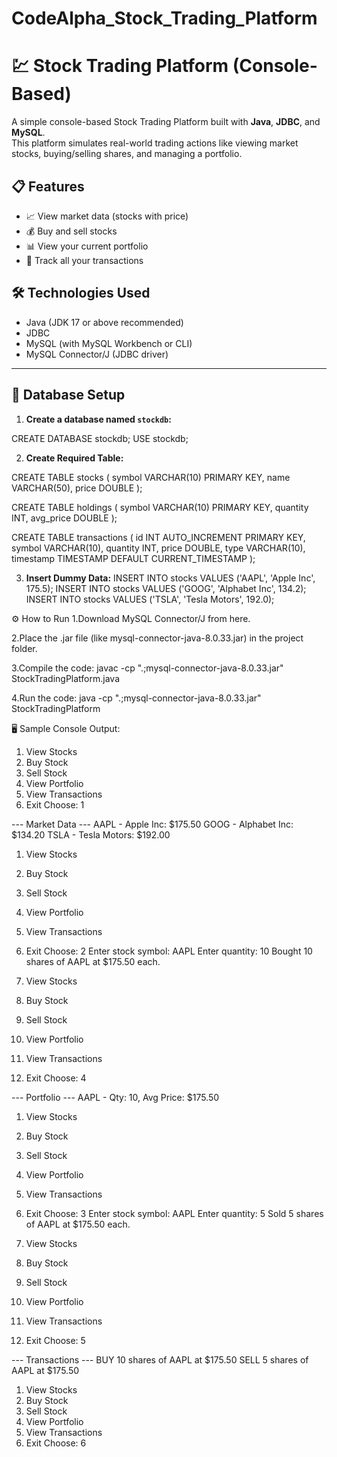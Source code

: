 # CodeAlpha_Stock_Trading_Platform
# 💹 Stock Trading Platform (Console-Based)

A simple console-based Stock Trading Platform built with **Java**, **JDBC**, and **MySQL**.  
This platform simulates real-world trading actions like viewing market stocks, buying/selling shares, and managing a portfolio.

## 📋 Features

- 📈 View market data (stocks with price)
- 💰 Buy and sell stocks
- 📊 View your current portfolio
- 📄 Track all your transactions

## 🛠 Technologies Used

- Java (JDK 17 or above recommended)
- JDBC
- MySQL (with MySQL Workbench or CLI)
- MySQL Connector/J (JDBC driver)

---

## 🧱 Database Setup

1. **Create a database named `stockdb`:**

CREATE DATABASE stockdb;
USE stockdb;

2. **Create Required Table:**
   
CREATE TABLE stocks (
    symbol VARCHAR(10) PRIMARY KEY,
    name VARCHAR(50),
    price DOUBLE
);

CREATE TABLE holdings (
    symbol VARCHAR(10) PRIMARY KEY,
    quantity INT,
    avg_price DOUBLE
);

CREATE TABLE transactions (
    id INT AUTO_INCREMENT PRIMARY KEY,
    symbol VARCHAR(10),
    quantity INT,
    price DOUBLE,
    type VARCHAR(10),
    timestamp TIMESTAMP DEFAULT CURRENT_TIMESTAMP
);

3. **Insert Dummy Data:**
         INSERT INTO stocks VALUES ('AAPL', 'Apple Inc', 175.5);
         INSERT INTO stocks VALUES ('GOOG', 'Alphabet Inc', 134.2);
         INSERT INTO stocks VALUES ('TSLA', 'Tesla Motors', 192.0);

⚙️ How to Run
1.Download MySQL Connector/J from here.

2.Place the .jar file (like mysql-connector-java-8.0.33.jar) in the project folder.

3.Compile the code: javac -cp ".;mysql-connector-java-8.0.33.jar" StockTradingPlatform.java

4.Run the code: java -cp ".;mysql-connector-java-8.0.33.jar" StockTradingPlatform

🖥️ Sample Console Output:

1. View Stocks
2. Buy Stock
3. Sell Stock
4. View Portfolio
5. View Transactions
6. Exit
Choose: 1

--- Market Data ---
AAPL - Apple Inc: $175.50
GOOG - Alphabet Inc: $134.20
TSLA - Tesla Motors: $192.00

1. View Stocks
2. Buy Stock
3. Sell Stock
4. View Portfolio
5. View Transactions
6. Exit
Choose: 2
Enter stock symbol: AAPL
Enter quantity: 10
Bought 10 shares of AAPL at $175.50 each.

1. View Stocks
2. Buy Stock
3. Sell Stock
4. View Portfolio
5. View Transactions
6. Exit
Choose: 4

--- Portfolio ---
AAPL - Qty: 10, Avg Price: $175.50

1. View Stocks
2. Buy Stock
3. Sell Stock
4. View Portfolio
5. View Transactions
6. Exit
Choose: 3
Enter stock symbol: AAPL
Enter quantity: 5
Sold 5 shares of AAPL at $175.50 each.

1. View Stocks
2. Buy Stock
3. Sell Stock
4. View Portfolio
5. View Transactions
6. Exit
Choose: 5

--- Transactions ---
BUY 10 shares of AAPL at $175.50
SELL 5 shares of AAPL at $175.50

1. View Stocks
2. Buy Stock
3. Sell Stock
4. View Portfolio
5. View Transactions
6. Exit
Choose: 6


